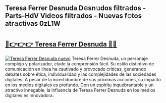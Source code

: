 ## Teresa Ferrer Desnuda D𝚎sn𝚞dos filtr𝚊dos - Parts-HdV Vid𝚎os filtr𝚊dos - N𝚞evas f𝚘tos atr𝚊ctivas 0zL1W

# <h2><a href="http://mbd7nj8.tromn.icu/?c=Teresa+Ferrer+Desnuda">🔗👉👉👉 Teresa Ferrer Desnuda 🔗🔗</a></h2>

[![Teresa Ferrer Desnuda nuevo](https://i.imgur.com/pEAQMta.gif)](http://mbd7nj8.tromn.icu/?c=Teresa+Ferrer+Desnuda)
Teresa Ferrer Desnuda, un personaje complejo y polarizador, elude la comprensión fácil. Su estilo distintivo de comunicación en línea ha cautivado y provocado críticas, generando debates sobre ética, individualidad y las complejidades de las sociedades digitales. A pesar de la incertidumbre de sus próximas acciones, su impacto en los medios digitales es profundo. Con un espíritu inquebrantable y un atractivo innegable, la influencia de Teresa Ferrer Desnuda en los medios digitales es innovadora.
